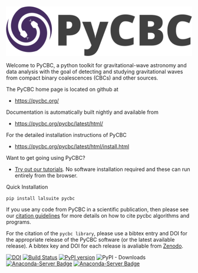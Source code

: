 ![GW150914](https://raw.githubusercontent.com/gwastro/pycbc-logo/master/pycbc_logo_name.png)

Welcome to PyCBC, a python toolkit for gravitational-wave astronomy and data analysis with the goal of detecting and studying gravitational waves from compact binary coalescences (CBCs) and other sources.

The PyCBC home page is located on github at

 * https://pycbc.org/

Documentation is automatically built nightly and available from

 * https://pycbc.org/pycbc/latest/html/

For the detailed installation instructions of PyCBC

 * https://pycbc.org/pycbc/latest/html/install.html

Want to get going using PyCBC?

 * [Try out our tutorials](https://github.com/gwastro/PyCBC-Tutorials). No software installation required and these can run entirely from the browser.

Quick Installation
```
pip install lalsuite pycbc
```

If you use any code from PyCBC in a scientific publication, then please see our [citation guidelines](http://pycbc.org/pycbc/latest/html/credit.html) for more details on how to cite pycbc algorithms and
programs.

For the citation of the ``pycbc library``,  please use a bibtex entry and DOI for the
appropriate release of the PyCBC software (or the latest available release).
A bibtex key and DOI for each release is avaliable from [Zenodo](http://zenodo.org/).

[![DOI](https://zenodo.org/badge/31596861.svg)](https://zenodo.org/badge/latestdoi/31596861) [![Build Status](https://travis-ci.org/gwastro/pycbc.svg?branch=master)](https://travis-ci.org/gwastro/pycbc)
[![PyPI version](https://badge.fury.io/py/PyCBC.svg)](https://badge.fury.io/py/PyCBC) ![PyPI - Downloads](https://img.shields.io/pypi/dm/pycbc) [![Anaconda-Server Badge](https://anaconda.org/conda-forge/pycbc/badges/version.svg)](https://anaconda.org/conda-forge/pycbc) [![Anaconda-Server Badge](https://anaconda.org/conda-forge/pycbc/badges/downloads.svg)](https://anaconda.org/conda-forge/pycbc)
